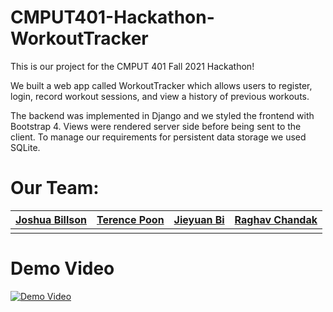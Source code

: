 # CMPUT401-Hackathon-WorkoutTracker

This is our project for the CMPUT 401 Fall 2021 Hackathon!

We built a web app called WorkoutTracker which allows users to register, login, record workout sessions, and view a history of previous workouts.

The backend was implemented in Django and we styled the frontend with Bootstrap 4. Views were rendered server side before being sent to the client. 
To manage our requirements for persistent data storage we used SQLite.

# Our Team:  
<table role="table">
  <thead>
    <tr>
      <th align="center"><a href="https://github.com/JoshuaBillson">Joshua Billson</a></th>
      <th align="center"><a href="https://github.com/WingWing87">Terence Poon</a></th>
      <th align="center"><a href="https://github.com/jieyuan-bi">Jieyuan Bi</a></th>
      <th align="center"><a href="https://github.com/raghavchandak">Raghav Chandak</a></th>
    </tr>
  </thead>
  <tbody>
    <tr>
      <td align="center"><a href="wiki/"><img src="https://avatars.githubusercontent.com/u/61667893?v=4" alt=""></a></td>
      <td align="center"><a href="wiki/"><img src="https://avatars.githubusercontent.com/u/78831774?v=4" alt=""></a></td>
      <td align="center"><a href="wiki/"><img src="https://avatars.githubusercontent.com/u/55514311?v=4" alt=""></a></td>
      <td align="center"><a href="wiki/"><img src="https://avatars.githubusercontent.com/u/58686922?v=4" alt=""></a></td>
    </tr>
  </tbody>
</table>

# Demo Video
[![Demo Video](https://img.youtube.com/vi/7QBYQC9DEiU/0.jpg)](https://www.youtube.com/watch?v=7QBYQC9DEiU)
